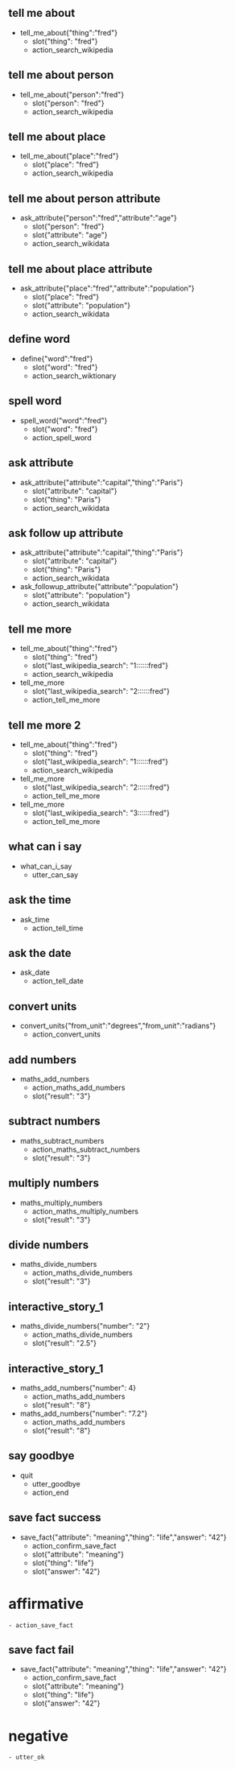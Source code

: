 ## tell me about
* tell_me_about{"thing":"fred"}
  - slot{"thing": "fred"}
  - action_search_wikipedia

## tell me about person
* tell_me_about{"person":"fred"}
  - slot{"person": "fred"}
  - action_search_wikipedia
  
## tell me about place
* tell_me_about{"place":"fred"}
  - slot{"place": "fred"}
  - action_search_wikipedia
  
## tell me about person attribute
* ask_attribute{"person":"fred","attribute":"age"}
  - slot{"person": "fred"}
  - slot{"attribute": "age"}
  - action_search_wikidata
  
## tell me about place  attribute
* ask_attribute{"place":"fred","attribute":"population"}
  - slot{"place": "fred"}
  - slot{"attribute": "population"}
  - action_search_wikidata
   
## define word
* define{"word":"fred"}
  - slot{"word": "fred"}
  - action_search_wiktionary
  
## spell word
* spell_word{"word":"fred"}
  - slot{"word": "fred"}
  - action_spell_word  
  
## ask attribute
* ask_attribute{"attribute":"capital","thing":"Paris"}
  - slot{"attribute": "capital"}
  - slot{"thing": "Paris"}
  - action_search_wikidata
  
## ask follow up attribute
* ask_attribute{"attribute":"capital","thing":"Paris"}
  - slot{"attribute": "capital"}
  - slot{"thing": "Paris"}
  - action_search_wikidata
* ask_followup_attribute{"attribute":"population"}
  - slot{"attribute": "population"}
  - action_search_wikidata
  
## tell me more
* tell_me_about{"thing":"fred"}
  - slot{"thing": "fred"}
  - slot{"last_wikipedia_search": "1::::::fred"}
  - action_search_wikipedia
* tell_me_more
  - slot{"last_wikipedia_search": "2::::::fred"}
  - action_tell_me_more

## tell me more 2
* tell_me_about{"thing":"fred"}
  - slot{"thing": "fred"}
  - slot{"last_wikipedia_search": "1::::::fred"}
  - action_search_wikipedia
* tell_me_more
  - slot{"last_wikipedia_search": "2::::::fred"}
  - action_tell_me_more
* tell_me_more
  - slot{"last_wikipedia_search": "3::::::fred"}
  - action_tell_me_more

## what can i say
* what_can_i_say
  - utter_can_say  


## ask the time
* ask_time
  - action_tell_time

## ask the date
* ask_date
  - action_tell_date
  
## convert units
* convert_units{"from_unit":"degrees","from_unit":"radians"}
  - action_convert_units

## add numbers
* maths_add_numbers
  - action_maths_add_numbers
  - slot{"result": "3"}
  
## subtract numbers
* maths_subtract_numbers
  - action_maths_subtract_numbers
  - slot{"result": "3"}

## multiply numbers
* maths_multiply_numbers
  - action_maths_multiply_numbers
  - slot{"result": "3"}
  
## divide numbers
* maths_divide_numbers
  - action_maths_divide_numbers
  - slot{"result": "3"}

## interactive_story_1
* maths_divide_numbers{"number": "2"}
    - action_maths_divide_numbers
    - slot{"result": "2.5"}

## interactive_story_1
* maths_add_numbers{"number": 4}
    - action_maths_add_numbers
    - slot{"result": "8"}
* maths_add_numbers{"number": "7.2"}
    - action_maths_add_numbers
    - slot{"result": "8"}
    
    
## say goodbye
* quit
  - utter_goodbye
  - action_end    
  
  
## save fact success
* save_fact{"attribute": "meaning","thing": "life","answer": "42"}
    - action_confirm_save_fact
    - slot{"attribute": "meaning"}
    - slot{"thing": "life"}
    - slot{"answer": "42"}
# affirmative
    - action_save_fact
    
## save fact fail
* save_fact{"attribute": "meaning","thing": "life","answer": "42"}
    - action_confirm_save_fact
    - slot{"attribute": "meaning"}
    - slot{"thing": "life"}
    - slot{"answer": "42"}
# negative
    - utter_ok  

